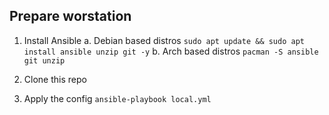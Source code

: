 ## Prepare worstation

1. Install Ansible
   a. Debian based distros
   `sudo apt update && sudo apt install ansible unzip git -y`
   b. Arch based distros
   `pacman -S ansible git unzip`

2. Clone this repo

3. Apply the config
   `ansible-playbook local.yml`
